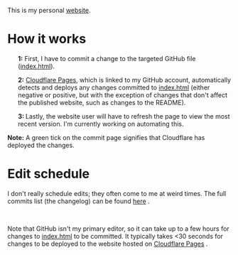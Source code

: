<p>This is my personal <a href="https://website-j83.pages.dev/">website</a>.<p>
<h1>How it works</h1>
<ul><strong>1:</strong> First, I have to commit a change to the targeted GitHub file (<a href="https://github.com/OWelton-Rosie/website/blob/main/index.html">index.html</a>).</ul>
<ul><strong>2:</strong> <a href="https://pages.cloudflare.com/">Cloudflare Pages</a>, which is linked to my GitHub account, automatically detects and deploys any changes committed to <a href="https://github.com/OWelton-Rosie/website/blob/main/index.html">index.html</a> (either negative or positive, but with the exception of changes that don't affect the published website, such as changes to the README).</ul>
<ul><strong>3: </strong> Lastly, the website user will have to refresh the page to view the most recent version. I'm currently working on automating this.</ul>
<p><strong>Note:</strong> A green tick on the commit page signifies that Cloudflare has deployed the changes.</p>
<h1>Edit schedule</h1>
<p>I don't really schedule edits; they often come to me at weird times. The full commits list (the changelog) can be found <a href="https://github.com/OWelton-Rosie/website/commits/main/">here</a> .</p>
<br>
<p>Note that GitHub isn't my primary editor, so it can take up to a few hours for changes to <a href="https://github.com/OWelton-Rosie/website/blob/main/index.html">index.html</a>  to be committed. It typically takes <30 seconds for changes to be deployed to the website hosted on <a href="https://pages.cloudflare.com/">Cloudflare Pages</a> .</p>
